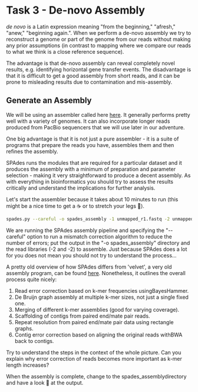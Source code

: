# Task 3 - De-novo Assembly
*de novo* is a Latin expression meaning "from the beginning," "afresh," "anew," "beginning again.". When we perform a de-novo assembly we try to reconstruct a genome or part of the genome from our reads without making any prior assumptions (in contrast to mapping where we compare our reads to what we think is a close reference sequence).

The advantage is that de-novo assembly can reveal completely novel results, e.g. identifying horizontal gene transfer events. The disadvantage is that it is difficult to get a good assembly from short reads, and it can be prone to misleading results due to contamination and mis-assembly.

## Generate an Assembly
We will be using an assembler called here [here](​https://www.ncbi.nlm.nih.gov/pmc/articles/PMC3342519/). It generally performs pretty well with a variety of genomes. It can also incorporate longer reads produced from PacBio sequencers that we will use later in our adventure.

One big advantage is that it is not just a pure assembler - it is a suite of programs that prepare the reads you have, assembles them and then refines the assembly.

SPAdes runs the modules that are required for a particular dataset and it produces the assembly with a minimum of preparation and parameter selection - making it very straightforward to produce a decent assembly. As with everything in bioinformatics you should try to assess the results critically and understand the implications for further analysis.

Let's start the assembler because it takes about 10 minutes to run (this might be a nice time to get a :coffee: or to stretch your legs :walking:).
```bash
spades.py --careful -o spades_assembly -1 unmapped_r1.fastq -2 unmapped_r2.fastq
```

We are running the SPAdes assembly pipeline and specifying the "--careful" option to run a mismatch correction algorithm to reduce the number of errors; put the output in the "-o spades_assembly" directory and the read libraries (-2 and -2) to assemble. Just because SPAdes does a lot for you does not mean you should not try to understand the process...

A pretty old overview of how SPAdes differs from 'velvet', a very old assembly program, can be found [here](http://thegenomefactory.blogspot.co.uk/2013/08/how-spades-differs-from-velvet.html). Nonetheless, it outlines the overall process quite nicely:

1. Read error correction based on k-mer frequencies using ​BayesHammer.
2. De Bruijn graph assembly at ​multiple ​k-mer sizes, not just a single fixed one.
3. Merging of different k-mer assemblies (good for varying coverage).
4. Scaffolding of contigs from paired end/mate pair reads.
5. Repeat resolution from paired end/mate pair data using rectangle graphs.
6. Contig error correction based on aligning the original reads with ​BWA​ back to contigs.


Try to understand the steps in the context of the whole picture. Can you explain why error correction of reads becomes more important as k-mer length increases?

When the assembly is complete, change to the spades_assembly​ directory and have a look :eyes: at the output.
